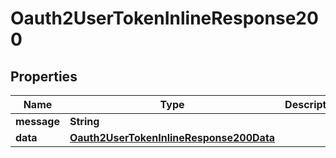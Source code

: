 # Oauth2UserTokenInlineResponse200

## Properties
Name | Type | Description | Notes
------------ | ------------- | ------------- | -------------
**message** | **String** |  |  [optional]
**data** | [**Oauth2UserTokenInlineResponse200Data**](Oauth2UserTokenInlineResponse200Data.md) |  |  [optional]
